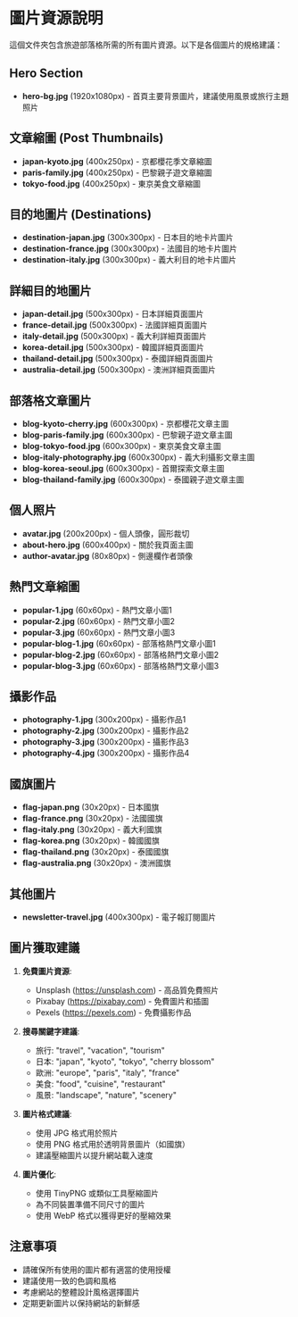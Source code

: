 # 圖片資源說明

這個文件夾包含旅遊部落格所需的所有圖片資源。以下是各個圖片的規格建議：

## Hero Section
- **hero-bg.jpg** (1920x1080px) - 首頁主要背景圖片，建議使用風景或旅行主題照片

## 文章縮圖 (Post Thumbnails)
- **japan-kyoto.jpg** (400x250px) - 京都櫻花季文章縮圖
- **paris-family.jpg** (400x250px) - 巴黎親子遊文章縮圖
- **tokyo-food.jpg** (400x250px) - 東京美食文章縮圖

## 目的地圖片 (Destinations)
- **destination-japan.jpg** (300x300px) - 日本目的地卡片圖片
- **destination-france.jpg** (300x300px) - 法國目的地卡片圖片
- **destination-italy.jpg** (300x300px) - 義大利目的地卡片圖片

## 詳細目的地圖片
- **japan-detail.jpg** (500x300px) - 日本詳細頁面圖片
- **france-detail.jpg** (500x300px) - 法國詳細頁面圖片
- **italy-detail.jpg** (500x300px) - 義大利詳細頁面圖片
- **korea-detail.jpg** (500x300px) - 韓國詳細頁面圖片
- **thailand-detail.jpg** (500x300px) - 泰國詳細頁面圖片
- **australia-detail.jpg** (500x300px) - 澳洲詳細頁面圖片

## 部落格文章圖片
- **blog-kyoto-cherry.jpg** (600x300px) - 京都櫻花文章主圖
- **blog-paris-family.jpg** (600x300px) - 巴黎親子遊文章主圖
- **blog-tokyo-food.jpg** (600x300px) - 東京美食文章主圖
- **blog-italy-photography.jpg** (600x300px) - 義大利攝影文章主圖
- **blog-korea-seoul.jpg** (600x300px) - 首爾探索文章主圖
- **blog-thailand-family.jpg** (600x300px) - 泰國親子遊文章主圖

## 個人照片
- **avatar.jpg** (200x200px) - 個人頭像，圓形裁切
- **about-hero.jpg** (600x400px) - 關於我頁面主圖
- **author-avatar.jpg** (80x80px) - 側邊欄作者頭像

## 熱門文章縮圖
- **popular-1.jpg** (60x60px) - 熱門文章小圖1
- **popular-2.jpg** (60x60px) - 熱門文章小圖2
- **popular-3.jpg** (60x60px) - 熱門文章小圖3
- **popular-blog-1.jpg** (60x60px) - 部落格熱門文章小圖1
- **popular-blog-2.jpg** (60x60px) - 部落格熱門文章小圖2
- **popular-blog-3.jpg** (60x60px) - 部落格熱門文章小圖3

## 攝影作品
- **photography-1.jpg** (300x200px) - 攝影作品1
- **photography-2.jpg** (300x200px) - 攝影作品2
- **photography-3.jpg** (300x200px) - 攝影作品3
- **photography-4.jpg** (300x200px) - 攝影作品4

## 國旗圖片
- **flag-japan.png** (30x20px) - 日本國旗
- **flag-france.png** (30x20px) - 法國國旗
- **flag-italy.png** (30x20px) - 義大利國旗
- **flag-korea.png** (30x20px) - 韓國國旗
- **flag-thailand.png** (30x20px) - 泰國國旗
- **flag-australia.png** (30x20px) - 澳洲國旗

## 其他圖片
- **newsletter-travel.jpg** (400x300px) - 電子報訂閱圖片

## 圖片獲取建議

1. **免費圖片資源**:
   - Unsplash (https://unsplash.com) - 高品質免費照片
   - Pixabay (https://pixabay.com) - 免費圖片和插圖
   - Pexels (https://pexels.com) - 免費攝影作品

2. **搜尋關鍵字建議**:
   - 旅行: "travel", "vacation", "tourism"
   - 日本: "japan", "kyoto", "tokyo", "cherry blossom"
   - 歐洲: "europe", "paris", "italy", "france"
   - 美食: "food", "cuisine", "restaurant"
   - 風景: "landscape", "nature", "scenery"

3. **圖片格式建議**:
   - 使用 JPG 格式用於照片
   - 使用 PNG 格式用於透明背景圖片（如國旗）
   - 建議壓縮圖片以提升網站載入速度

4. **圖片優化**:
   - 使用 TinyPNG 或類似工具壓縮圖片
   - 為不同裝置準備不同尺寸的圖片
   - 使用 WebP 格式以獲得更好的壓縮效果

## 注意事項

- 請確保所有使用的圖片都有適當的使用授權
- 建議使用一致的色調和風格
- 考慮網站的整體設計風格選擇圖片
- 定期更新圖片以保持網站的新鮮感
